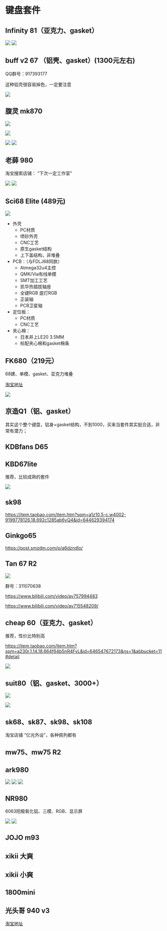 # 键盘套件

## Infinity 81（亚克力、gasket）
![](https://raw.githubusercontent.com/ooftf/Material/master/img/blog/20211031195624.png)
![](https://raw.githubusercontent.com/ooftf/Material/master/img/blog/20211031200023.png)
## buff v2 67 （铝壳、gasket）(1300元左右)

QQ群号：917393177

这种铝壳很容易掉色，一定要注意

![](https://raw.githubusercontent.com/ooftf/Material/master/img/blog/20211031200113.png)
## 腹灵 mk870

![](https://raw.githubusercontent.com/ooftf/Material/master/img/blog/1635662665(1).png)

![](https://raw.githubusercontent.com/ooftf/Material/master/img/blog/20211031144821.png)

![](https://raw.githubusercontent.com/ooftf/Material/master/img/blog/20211031200328.png)
![](https://raw.githubusercontent.com/ooftf/Material/master/img/blog/20211031200359.png)
## 老薛 980

淘宝搜索店铺： “下次一定工作室”

![](https://raw.githubusercontent.com/ooftf/Material/master/img/blog/20211031200511.png)
![](https://raw.githubusercontent.com/ooftf/Material/master/img/blog/1635682021(1).png)



## Sci68 Elite (489元)

![](https://raw.githubusercontent.com/ooftf/Material/master/img/blog/20211126201241.png)
* 外壳
  * PC材质 
  * 喷砂外壳
  * CNC工艺
  * 原生gasket结构
  * 上下盖结构，非堆叠
* PCB：（与FDLJ68同款）
  * Atmega32u4主控
  * QMK/Via有线单模
  * SMT加工工艺
  * 凯华热插拔轴座
  * 全键RGB 底灯RGB
  * 正装轴
  * PCB卫星轴
* 定位板：
  * PC材质
  * CNC工艺
* 夹心棉：
  * 日本井上LE20 3.5MM
  * 标配夹心棉和gasket棉条
## FK680（219元）
68建、单模、gasket、亚克力堆叠

[淘宝地址](https://item.taobao.com/item.htm?spm=a230r.1.14.16.2d85278a1mpena&id=657624493087&ns=1&abbucket=11#detail)

![](https://raw.githubusercontent.com/ooftf/Material/master/img/blog/20211126204617.png)
## 京造Q1（铝、gasket）

其实这个整个键盘，铝身+gasket结构，不到1000，买来当套件其实挺合适，非常有潜力；
## KDBfans D65

## KBD67lite

推荐，比较成熟的套件

![](https://raw.githubusercontent.com/ooftf/Material/master/img/blog/20211126204229.png)

## sk98
https://item.taobao.com/item.htm?spm=a1z10.5-c.w4002-9199778126.18.692c1285ab6yQ4&id=644629394174
## Ginkgo65

https://post.smzdm.com/p/a6dzndlo/
## Tan 67 R2

![](https://raw.githubusercontent.com/ooftf/Material/master/img/blog/20211126203810.png)

群号：311070638

https://www.bilibili.com/video/av757994483

https://www.bilibili.com/video/av715548209/

## cheap 60（亚克力、gasket）

推荐，性价比特别高

https://item.taobao.com/item.htm?spm=a230r.1.14.18.664f64b5nR4FvL&id=646547672173&ns=1&abbucket=11#detail

![](https://raw.githubusercontent.com/ooftf/Material/master/img/blog/20211126202049.png)

## suit80（铝、gasket、3000+）

![](https://raw.githubusercontent.com/ooftf/Material/master/img/blog/20211127223626.png)

![](https://raw.githubusercontent.com/ooftf/Material/master/img/blog/20211127224058.png)


## sk68、sk87、sk98、sk108
淘宝店铺 “亿光外设”，各种佩列都有

## mw75、mw75 R2

## ark980
![](https://ooftf-blog-image.oss-cn-beijing.aliyuncs.com/img/20211203011230.png)
![](https://ooftf-blog-image.oss-cn-beijing.aliyuncs.com/img/20211203011208.png)
![](https://ooftf-blog-image.oss-cn-beijing.aliyuncs.com/img/20211203011147.png)
## NR980



6063阳极氧化铝、三模、RGB、显示屏

![](https://ooftf-blog-image.oss-cn-beijing.aliyuncs.com/img/20211203011836.png)
![](https://ooftf-blog-image.oss-cn-beijing.aliyuncs.com/img/20211203011853.png)
## JOJO m93

## xikii 大爽

## xikii 小爽

## 1800mini

## 光头哥 940 v3

[淘宝地址](https://item.taobao.com/item.htm?spm=a230r.1.14.22.d0e86988yuRgia&id=632148623321&ns=1&abbucket=7#detail)